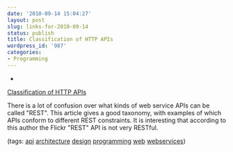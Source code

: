 ```yaml
---
date: '2010-09-14 15:04:27'
layout: post
slug: links-for-2010-09-14
status: publish
title: Classification of HTTP APIs
wordpress_id: '987'
categories:
- Programming
---
```


  *


[Classification of HTTP APIs](http://www.nordsc.com/ext/classification_of_http_based_apis.html)


There is a lot of confusion over what kinds of web service APIs can be called "REST".  This article gives a good taxonomy, with examples of which APIs conform to different REST constraints.  It is interesting that according to this author the Flickr "REST" API is not very RESTful.


(tags: [api](http://delicious.com/eob/api) [architecture](http://delicious.com/eob/architecture) [design](http://delicious.com/eob/design) [programming](http://delicious.com/eob/programming) [web](http://delicious.com/eob/web) [webservices](http://delicious.com/eob/webservices))



